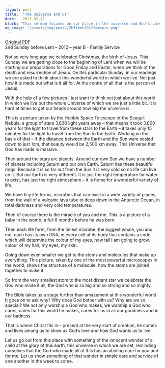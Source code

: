 ```yaml
---
layout: post
title:  "The Universe and Us"
date:   2012-02-12
blurb: "This sermon focuses on our place in the universe and God's care for us. It explores the vastness of the universe, the beauty of life on Earth, and the intricate details of our own bodies. It emphasizes that not only does God create, but He also cares deeply for His creation, including us in all our goodness and badness."
og_image: "/assets/img/posts/2bflent2012famserv.png"
---
```

[Original PDF](/assets/pdf/2bflent2012famserv.pdf)    
2nd Sunday before Lent – 2012 – year B - Family Service

Not so very long ago we celebrated Christmas, the birth of Jesus. This Sunday we are getting close to the beginning of Lent when we will be starting our preparations for Good Friday and Easter, when we think of the death and resurrection of Jesus. On this particular Sunday, in our readings we are asked to think about this wonderful world in which we live. Not just how it is made but what is it all for. At the centre of all that is the person of Jesus.

With the help of a few pictures I just want to think not just about this world in which we live but the whole Universe of which we are just a little bit. It is hard at times to get our heads around how big the universe is.

This is a picture taken by the Hubble Space Telescope of the Seagull Nebula, a group of stars 3,800 light years away – that means it took 3,800 years for the light to travel from these stars to the Earth – it takes only 15 minutes for the light to travel from the Sun to the Earth. Working on the basis of that – if the distance between the Earth and the Sun were scaled down to just 1cm, that beauty would be 2,500 km away. This Universe that God has made is massive.

Then around the stars are planets. Around our own Sun we have a number of planets including Saturn and our own Earth. Saturn has these beautiful rings. Because it is so far out from the Sun it is very cold so no life can live on it. But our Earth is very different. It is just the right temperature for water to exist, has just the right atmosphere – it is home for a wonderful variety of life.

We have tiny life forms, microbes that can exist in a wide variety of places, from the wall of a volcanic lava tube to deep down in the Antarctic Ocean, in total darkness and very cold temperatures.

Then of course there is the miracle of you and me. This is a picture of a baby in the womb, a full 6 months before he was born.

Then each life form, from the tiniest microbe, the biggest whale, you and me, each has its own DNA, in every cell of its body that contains a code which will determine the colour of my eyes, how tall I am going to grow, colour of my hair, my eyes, my skin.

Going down even smaller we get to the atoms and molecules that make up everything. This picture, taken by one of the most powerful microscopes in the world, shows the structure of a molecule, how the atoms are joined together to make it.

So from the very smallest atom to the most distant star we celebrate the God who made it all, the God who is so big and so strong and so mighty.

The Bible takes us a stage further than amazement at this wonderful world. It goes on to ask why? Why does God bother with us? Why are we so special? We not only worship a God who makes, we worship a God who cares, cares for this world he makes, cares for us in all our goodness and in our badness.

That is where Christ fits in – present at the very start of creation, he comes and lives among us to show us God’s love and how God wants us to live.

Let us go out from this place with something of the innocent wonder of a child at the glory of this earth, this universe in which we are set, reminding ourselves that the God who made all of this has an abiding care for you and for me. Let us show something of that wonder in simple care and service of one another in the week to come.
